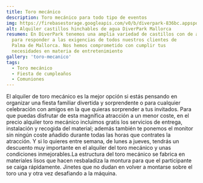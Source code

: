 ```yaml
---
title: Toro mecánico
description: Toro mecánico para todo tipo de eventos
img: https://firebasestorage.googleapis.com/v0/b/diverpark-836bc.appspot.com/o/toro-mecanico%2Ftoro-mecanico5.jpg?alt=media&token=c469bfb4-ed1b-47f3-83b0-a087baf3aa42
alt: Alquiler castillos hinchables de agua DiverPark Mallorca
resumen: En DiverPark tenemos una amplia variedad de castillos con de agua
  para responder a las exigencias de todos nuestros clientes de
  Palma de Mallorca. Nos hemos comprometido con cumplir tus
  necesidades en materia de entretenimiento
gallery: 'toro-mecanico'
tags: 
  - Toro mecánico
  - Fiesta de cumpleaños
  - Comuniones
---
```


El alquiler de toro mecánico es la mejor opción si estás pensando en organizar una fiesta familiar divertida y sorprendente o para cualquier celebración con amigos en la que quieras sorprender a tus invitados. Para que puedas disfrutar de esta magnífica atracción a un menor coste, en el precio alquiler toro mecánico incluimos gratis los servicios de entrega, instalación y recogida del material; además también te ponemos el monitor sin ningún coste añadido durante todas las horas que contrates la atracción. Y si lo quieres entre semana, de lunes a jueves, tendrás un descuento muy importante en el alquiler del toro mecánico y unas condiciones inmejorables.La estructura del toro mecánico se fabrica en materiales lisos que hacen resbaladiza la montura para que el participante se caiga rápidamente. Jinetes que no dudan en volver a montarse sobre el toro una y otra vez desafiando a la máquina.